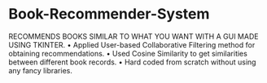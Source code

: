 # Book-Recommender-System

RECOMMENDS BOOKS SIMILAR TO WHAT YOU WANT WITH A GUI MADE USING TKINTER.
• Applied User-based Collaborative Filtering method for obtaining recommendations.
• Used Cosine Similarity to get similarities between different book records.
• Hard coded from scratch without using any fancy libraries.
